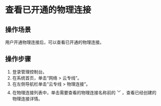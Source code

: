 # 查看已开通的物理连接<a name="zh-cn_topic_0112325274"></a>

## 操作场景<a name="section30627385"></a>

用户开通物理连接后，可以查看已开通的物理连接。

## 操作步骤<a name="section7211011"></a>

1.  登录管理控制台。
2.  在系统首页，单击“网络 \> 云专线”。
3.  在左侧导航栏单击“云专线 \> 物理连接”。
4.  在物理连接列表中，单击需要查看的物理连接名称前的![](figures/zh-cn_image_0166140265.png)，查看已经创建的物理连接详情。

